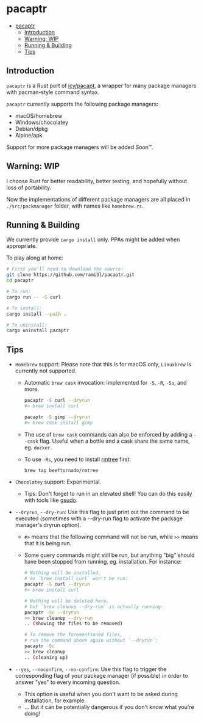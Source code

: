 # pacaptr

- [pacaptr](#pacaptr)
  - [Introduction](#introduction)
  - [Warning: WIP](#warning-wip)
  - [Running & Building](#running--building)
  - [Tips](#tips)

## Introduction

`pacaptr` is a Rust port of [icy/pacapt], a wrapper for many package managers with pacman-style command syntax.

`pacaptr` currently supports the following package managers:

- macOS/homebrew
- Windows/chocolatey
- Debian/dpkg
- Alpine/apk

Support for more package managers will be added Soon™.

## Warning: WIP

I choose Rust for better readability, better testing, and hopefully without loss of portability.

Now the implementations of different package managers are all placed in `./src/packmanager` folder, with names like `homebrew.rs`.

## Running & Building

We currently provide `cargo install` only.
PPAs might be added when appropriate.

To play along at home:

```bash
# First you'll need to download the source:
git clone https://github.com/rami3l/pacaptr.git
cd pacaptr

# To run:
cargo run -- -S curl

# To install:
cargo install --path .

# To uninstall:
cargo uninstall pacaptr
```

## Tips

- `Homebrew` support: Please note that this is for macOS only, `Linuxbrew` is currently not supported.
  
  - Automatic `brew cask` invocation: implemented for `-S`, `-R`, `-Su`, and more.
  
    ```bash
    pacaptr -S curl --dryrun
    #> brew install curl

    pacaptr -S gimp --dryrun
    #> brew cask install gimp
    ```

  - The use of `brew cask` commands can also be enforced by adding a `--cask` flag. Useful when a bottle and a cask share the same name, eg. `docker`.
  
  - To use `-Rs`, you need to install [rmtree] first:

    ```bash
    brew tap beeftornado/rmtree
    ```

- `Chocolatey` support: Experimental.

  - Tips: Don't forget to run in an elevated shell! You can do this easily with tools like [gsudo].

- `--dryrun`, `--dry-run`: Use this flag to just print out the command to be executed (sometimes with a --dry-run flag to activate the package manager's dryrun option).

  - `#>` means that the following command will not be run, while `>>` means that it is being run.

  - Some query commands might still be run, but anything "big" should have been stopped from running, eg. installation. For instance:

    ```bash
    # Nothing will be installed,
    # as `brew install curl` won't be run:
    pacaptr -S curl --dryrun
    #> brew install curl

    # Nothing will be deleted here,
    # but `brew cleanup --dry-run` is actually running:
    pacaptr -Sc --dryrun
    >> brew cleanup --dry-run
    .. (showing the files to be removed)

    # To remove the forementioned files,
    # run the command above again without `--dryrun`:
    pacaptr -Sc
    >> brew cleanup
    .. (cleaning up)
    ```

- `--yes`, `--noconfirm`, `--no-confirm`: Use this flag to trigger the corresponding flag of your package manager (if possible) in order to answer "yes" to every incoming question.
  - This option is useful when you don't want to be asked during installation, for example.
  - ... But it can be potentially dangerous if you don't know what you're doing!

[icy/pacapt]: https://github.com/icy/pacapt
[rmtree]: https://github.com/beeftornado/homebrew-rmtree
[gsudo]: https://github.com/gerardog/gsudo
[rs-dev]: https://github.com/rami3l/pacaptr/tree/rs-dev
